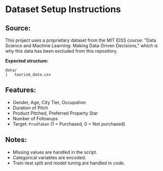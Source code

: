 # Dataset Setup Instructions

## Source:
This project uses a proprietary dataset from the MIT IDSS course:
"Data Science and Machine Learning: Making Data-Driven Decisions," which is why this data has been excluded from this repository.

**Expected structure:**
```
data/
|   tourism_data.csv
```

## Features:
- Gender, Age, City Tier, Occupation
- Duration of Pitch
- Product Pitched, Preferred Property Star
- Number of Followups
- Target: `ProdTaken` (1 = Purchased, 0 = Not purchased)

## Notes:
- Missing values are handled in the script.
- Categorical variables are encoded.
- Train-test split and model tuning are handled in code.